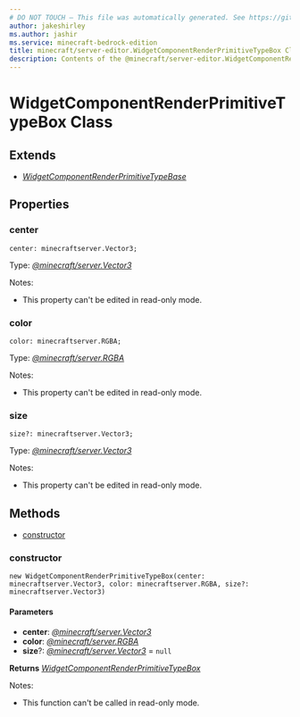 ```yaml
---
# DO NOT TOUCH — This file was automatically generated. See https://github.com/mojang/minecraftapidocsgenerator to modify descriptions, examples, etc.
author: jakeshirley
ms.author: jashir
ms.service: minecraft-bedrock-edition
title: minecraft/server-editor.WidgetComponentRenderPrimitiveTypeBox Class
description: Contents of the @minecraft/server-editor.WidgetComponentRenderPrimitiveTypeBox class.
---
```

# WidgetComponentRenderPrimitiveTypeBox Class

## Extends
- [*WidgetComponentRenderPrimitiveTypeBase*](WidgetComponentRenderPrimitiveTypeBase.md)

## Properties

### **center**
`center: minecraftserver.Vector3;`

Type: [*@minecraft/server.Vector3*](../../minecraft/server/Vector3.md)

Notes:
  - This property can't be edited in read-only mode.

### **color**
`color: minecraftserver.RGBA;`

Type: [*@minecraft/server.RGBA*](../../minecraft/server/RGBA.md)

Notes:
  - This property can't be edited in read-only mode.

### **size**
`size?: minecraftserver.Vector3;`

Type: [*@minecraft/server.Vector3*](../../minecraft/server/Vector3.md)

Notes:
  - This property can't be edited in read-only mode.

## Methods
- [constructor](#constructor)

### **constructor**
`
new WidgetComponentRenderPrimitiveTypeBox(center: minecraftserver.Vector3, color: minecraftserver.RGBA, size?: minecraftserver.Vector3)
`

#### **Parameters**
- **center**: [*@minecraft/server.Vector3*](../../minecraft/server/Vector3.md)
- **color**: [*@minecraft/server.RGBA*](../../minecraft/server/RGBA.md)
- **size**?: [*@minecraft/server.Vector3*](../../minecraft/server/Vector3.md) = `null`

**Returns** [*WidgetComponentRenderPrimitiveTypeBox*](WidgetComponentRenderPrimitiveTypeBox.md)
  
Notes:
- This function can't be called in read-only mode.

